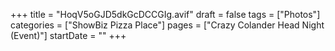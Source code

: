 +++
title = "HoqV5oGJD5dkGcDCCGIg.avif"
draft = false
tags = ["Photos"]
categories = ["ShowBiz Pizza Place"]
pages = ["Crazy Colander Head Night (Event)"]
startDate = ""
+++
